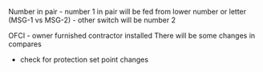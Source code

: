 Number in pair - number 1 in pair will be fed from lower number or letter (MSG-1 vs MSG-2) - other switch will be number 2

OFCI - owner furnished contractor installed
There will be some changes in compares
- check for protection set point changes